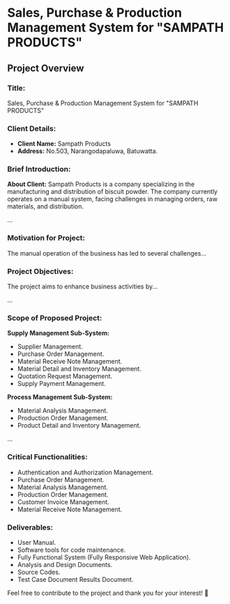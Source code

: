 # Sales, Purchase & Production Management System for "SAMPATH PRODUCTS"

## Project Overview

### Title:
Sales, Purchase & Production Management System for "SAMPATH PRODUCTS"

### Client Details:
- **Client Name:** Sampath Products
- **Address:** No.503, Narangodapaluwa, Batuwatta.

### Brief Introduction:
**About Client:**
Sampath Products is a company specializing in the manufacturing and distribution of biscuit powder. The company currently operates on a manual system, facing challenges in managing orders, raw materials, and distribution.

...

### Motivation for Project:
The manual operation of the business has led to several challenges...

### Project Objectives:
The project aims to enhance business activities by...

...

### Scope of Proposed Project:
**Supply Management Sub-System:**
- Supplier Management.
- Purchase Order Management.
- Material Receive Note Management.
- Material Detail and Inventory Management.
- Quotation Request Management.
- Supply Payment Management.

**Process Management Sub-System:**
- Material Analysis Management.
- Production Order Management.
- Product Detail and Inventory Management.

...

### Critical Functionalities:
- Authentication and Authorization Management.
- Purchase Order Management.
- Material Analysis Management.
- Production Order Management.
- Customer Invoice Management.
- Material Receive Note Management.

### Deliverables:
- User Manual.
- Software tools for code maintenance.
- Fully Functional System (Fully Responsive Web Application).
- Analysis and Design Documents.
- Source Codes.
- Test Case Document Results Document.

Feel free to contribute to the project and thank you for your interest! 🚀
